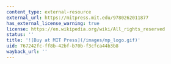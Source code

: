 ```yaml
---
content_type: external-resource
external_url: https://mitpress.mit.edu/9780262011877
has_external_license_warning: true
license: https://en.wikipedia.org/wiki/All_rights_reserved
status: ''
title: '![Buy at MIT Press](/images/mp_logo.gif)'
uid: 767242fc-ff8b-42bf-b70b-f3cfca44b3b8
wayback_url: ''
---
```

